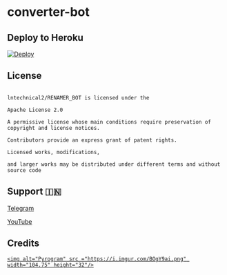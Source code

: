 # converter-bot



## Deploy to Heroku

[![Deploy](https://www.herokucdn.com/deploy/button.svg)](https://heroku.com/deploy?template=https://github.com/Sathyatechtamil/TT-TG-RENAME-BOT)

## License

````

lntechnical2/RENAMER_BOT is licensed under the

Apache License 2.0

A permissive license whose main conditions require preservation of copyright and license notices.

Contributors provide an express grant of patent rights.

Licensed works, modifications, 

and larger works may be distributed under different terms and without source code 

````

## Support 🇮🇳

<a href="https://t.me/teamtigeroffl1">

   <p> Telegram </p>

  </a>

<a href="https://youtube.com/c/LNtechnical">

   <p> YouTube </p>

  </a>

## Credits

<p align="left">

  <a href="https://github.com/pyrogram/pyrogram">

    <img alt="Pyrogram" src ="https://i.imgur.com/BOgY9ai.png" width="104.75" height="32"/>

  </a>

</p>

<p align="left">
